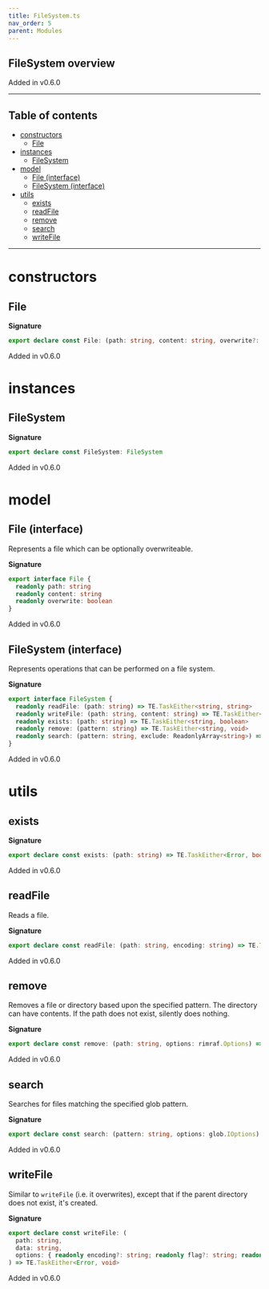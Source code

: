 ```yaml
---
title: FileSystem.ts
nav_order: 5
parent: Modules
---
```


## FileSystem overview

Added in v0.6.0

---

<h2 class="text-delta">Table of contents</h2>

- [constructors](#constructors)
  - [File](#file)
- [instances](#instances)
  - [FileSystem](#filesystem)
- [model](#model)
  - [File (interface)](#file-interface)
  - [FileSystem (interface)](#filesystem-interface)
- [utils](#utils)
  - [exists](#exists)
  - [readFile](#readfile)
  - [remove](#remove)
  - [search](#search)
  - [writeFile](#writefile)

---

# constructors

## File

**Signature**

```ts
export declare const File: (path: string, content: string, overwrite?: boolean) => File
```

Added in v0.6.0

# instances

## FileSystem

**Signature**

```ts
export declare const FileSystem: FileSystem
```

Added in v0.6.0

# model

## File (interface)

Represents a file which can be optionally overwriteable.

**Signature**

```ts
export interface File {
  readonly path: string
  readonly content: string
  readonly overwrite: boolean
}
```

Added in v0.6.0

## FileSystem (interface)

Represents operations that can be performed on a file system.

**Signature**

```ts
export interface FileSystem {
  readonly readFile: (path: string) => TE.TaskEither<string, string>
  readonly writeFile: (path: string, content: string) => TE.TaskEither<string, void>
  readonly exists: (path: string) => TE.TaskEither<string, boolean>
  readonly remove: (pattern: string) => TE.TaskEither<string, void>
  readonly search: (pattern: string, exclude: ReadonlyArray<string>) => TE.TaskEither<string, ReadonlyArray<string>>
}
```

Added in v0.6.0

# utils

## exists

**Signature**

```ts
export declare const exists: (path: string) => TE.TaskEither<Error, boolean>
```

Added in v0.6.0

## readFile

Reads a file.

**Signature**

```ts
export declare const readFile: (path: string, encoding: string) => TE.TaskEither<Error, string>
```

Added in v0.6.0

## remove

Removes a file or directory based upon the specified pattern. The directory can have contents.
If the path does not exist, silently does nothing.

**Signature**

```ts
export declare const remove: (path: string, options: rimraf.Options) => TE.TaskEither<Error, void>
```

Added in v0.6.0

## search

Searches for files matching the specified glob pattern.

**Signature**

```ts
export declare const search: (pattern: string, options: glob.IOptions) => TE.TaskEither<Error, ReadonlyArray<string>>
```

Added in v0.6.0

## writeFile

Similar to `writeFile` (i.e. it overwrites), except that if the parent directory does not exist, it's created.

**Signature**

```ts
export declare const writeFile: (
  path: string,
  data: string,
  options: { readonly encoding?: string; readonly flag?: string; readonly mode?: number }
) => TE.TaskEither<Error, void>
```

Added in v0.6.0
